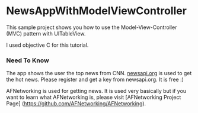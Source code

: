 # NewsAppWithModelViewController

This sample project shows you how to use the Model-View-Controller (MVC) pattern with UITableView. 

I used objective C for this tutorial. 

### Need To Know
The app shows the user the top news from CNN. [newsapi.org](https://newsapi.org) is used to get the hot news. Please register and get a key from newsapi.org. It is free :)

AFNetworking is used for getting news. It is used very basically but if you want to learn what AFNetworking is, please visit [AFNetworking Project Page] (https://github.com/AFNetworking/AFNetworking).

